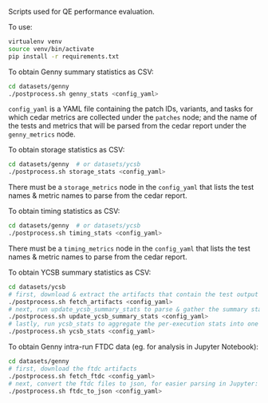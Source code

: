 Scripts used for QE performance evaluation.

To use:
``` sh
virtualenv venv
source venv/bin/activate
pip install -r requirements.txt
```

To obtain Genny summary statistics as CSV:
``` sh
cd datasets/genny
./postprocess.sh genny_stats <config_yaml>
```
`config_yaml` is a YAML file containing the patch IDs, variants, and tasks for which cedar metrics are collected under the `patches` node; and the name of the tests and metrics that will be parsed from the cedar report under the `genny_metrics` node.

To obtain storage statistics as CSV:
``` sh
cd datasets/genny  # or datasets/ycsb
./postprocess.sh storage_stats <config_yaml>
```
There must be a `storage_metrics` node in the `config_yaml` that lists the test names & metric names to parse from the cedar report.

To obtain timing statistics as CSV:
``` sh
cd datasets/genny  # or datasets/ycsb
./postprocess.sh timing_stats <config_yaml>
```
There must be a `timing_metrics` node in the `config_yaml` that lists the test names & metric names to parse from the cedar report.

To obtain YCSB summary statistics as CSV:
``` sh
cd datasets/ycsb
# first, download & extract the artifacts that contain the test output logs
./postprocess.sh fetch_artifacts <config_yaml>
# next, run update_ycsb_summary_stats to parse & gather the summary stats per execution
./postprocess.sh update_ycsb_summary_stats <config_yaml>
# lastly, run ycsb_stats to aggregate the per-execution stats into one big CSV
./postprocess.sh ycsb_stats <config_yaml>
```

To obtain Genny intra-run FTDC data (eg. for analysis in Jupyter Notebook):
``` sh
cd datasets/genny
# first, download the ftdc artifacts
./postprocess.sh fetch_ftdc <config_yaml>
# next, convert the ftdc files to json, for easier parsing in Jupyter:
./postprocess.sh ftdc_to_json <config_yaml>
```
